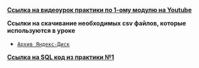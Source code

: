[**Ссылка на видеоурок практики по 1-ому модулю на Youtube**](https://youtu.be/fPIbskdS4hc)

**Ccылки на скачивание необходимых csv файлов, которые используются в уроке**

- [`Архив Яндекс-Диск`](https://disk.yandex.ru/d/qR0AG3xiODtXzw)


[**Ссылка на SQL код из практики №1**](/Module1/PracticeModule1/SQLfilesForStudents/SQLZadanieM1.sql)

